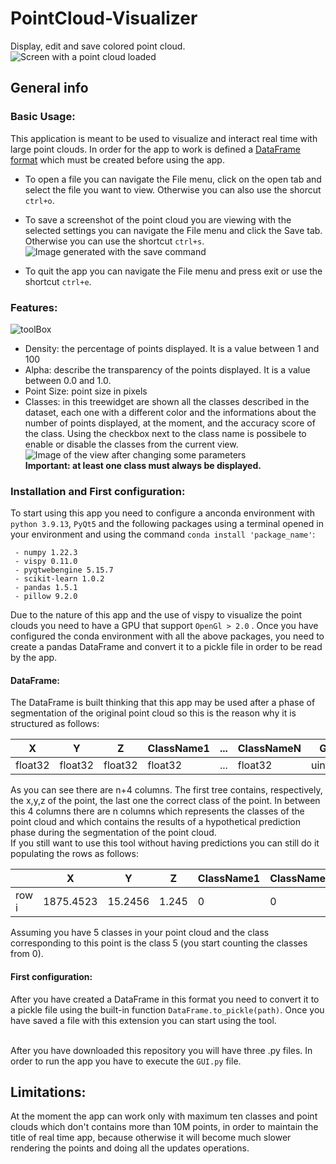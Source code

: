 # PointCloud-Visualizer

Display, edit and save colored point cloud.
![Screen with a point cloud loaded](https://user-images.githubusercontent.com/90287909/201473654-f45028e1-2449-42c2-839d-7e490d56e3d4.png)


## General info
### Basic Usage:
This application is meant to be used to visualize and interact real time with large point clouds. In order for the app to work is defined a [DataFrame format](README.md#DataFrame) which must be created before using the app.<br>
- To open a file you can navigate the File menu, click on the open tab and select the file you want to view. Otherwise you can also use the shorcut `ctrl+o`.
- To save a screenshot of the point cloud you are viewing with the selected settings you can navigate the File menu and click the Save tab. Otherwise you can use the shortcut `ctrl+s`.![Image generated with the save command](https://user-images.githubusercontent.com/90287909/201473869-e908f6b8-8cc1-480d-8d00-17c26ea6227b.png)

- To quit the app you can navigate the File menu and press exit or use the shortcut `ctrl+e`.
### Features:
![toolBox](https://user-images.githubusercontent.com/90287909/201473754-00864878-b257-4d5b-810b-6b896a4a91f2.png)
- Density: the percentage of points displayed. It is a value between 1 and 100
- Alpha: describe the transparency of the points displayed. It is a value between 0.0 and 1.0.
- Point Size: point size in pixels
- Classes: in this treewidget are shown all the classes described in the dataset, each one with a different color and the informations about the number of points displayed, at the moment, and the accuracy score of the class. Using the checkbox next to the class name is possibele to enable or disable the classes from the current view. 
![Image of the view after changing some parameters](https://user-images.githubusercontent.com/90287909/201473815-30bbd7c7-0218-4adc-a581-ea39fa0cd972.png)
<br>****Important: at least one class must always be displayed.****

### Installation and First configuration:
To start using this app you need to configure a anconda environment with `python 3.9.13`, `PyQt5` and the following packages using a terminal opened in your environment and using the command `conda install 'package_name'`:
```
 - numpy 1.22.3
 - vispy 0.11.0
 - pyqtwebengine 5.15.7
 - scikit-learn 1.0.2
 - pandas 1.5.1
 - pillow 9.2.0
 ```
 Due to the nature of this app and the use of vispy to visualize the point clouds you need to have a GPU that support `OpenGl > 2.0` .
 Once you have configured the conda environment with all the above packages, you need to create a pandas DataFrame and convert it to a pickle file in order to be read by the app.
 #### DataFrame:
 The DataFrame is built thinking that this app may be used after a phase of segmentation of the original point cloud so this is the reason why it is structured as follows:<br>
 
 |X|Y|Z|ClassName1|...|ClassNameN|GT|
 |-|-|-|----------|---|----------|--|
 |float32|float32|float32|float32|...|float32|uint16|
 
 As you can see there are n+4 columns. The first tree contains, respectively, the x,y,z of the point, the last one the correct class of the point. In between this 4 columns there are n columns which represents the classes of the point cloud and which contains the results of a hypothetical prediction phase during the segmentation of the point cloud.
<br> If you still want to use this tool without having predictions you can still do it populating the rows as follows:

 ||X|Y|Z|ClassName1|ClassName2|ClassName3|ClassName4|ClassName5|GT|
 |-|-|-|-|----------|----------|----------|----------|----------|--|
 |row i|1875.4523|15.2456|1.245|0|0|0|0|1|4|
 
 Assuming you have 5 classes in your point cloud and the class corresponding to this point is the class 5 (you start counting the classes from 0).
#### First configuration:
 After you have created a DataFrame in this format you need to convert it to a pickle file using the built-in function `DataFrame.to_pickle(path)`.
 Once you have saved a file with this extension you can start using the tool.
 
<br> After you have downloaded this repository you will have three .py files. In order to run the app you have to execute the `GUI.py` file.
## Limitations:
 At the moment the app can work only with maximum ten classes and point clouds which don't contains more than 10M points, in order to maintain the title of real time app, because otherwise it will become much slower rendering the points and doing all the updates operations.

  
